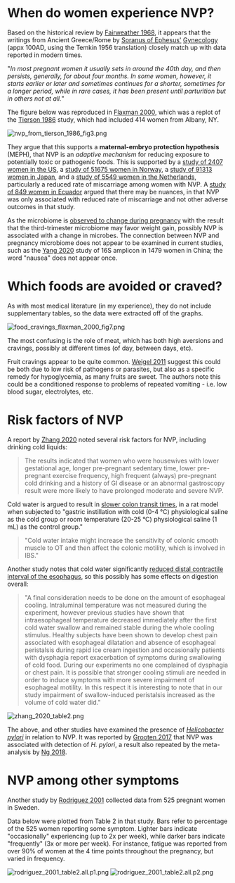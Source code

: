 # When do women experience NVP? #
Based on the historical review by [Fairweather 1968](https://doi.org/10.1016/0002-9378(68)90445-6), it appears that the writings from Ancient Greece/Rome by [Soranus of Ephesus'](https://en.wikipedia.org/wiki/Soranus_of_Ephesus) [Gynecology](https://archive.org/details/in.ernet.dli.2015.547535/mode/2up) (appx 100AD, using the Temkin 1956 translation) closely match up with data reported in modern times.

"*In most pregnant women it usually sets in around the 40th day, and then persists, generally, for about four months. In some women, however, it starts earlier or later and sometimes continues for a shorter, sometimes for a longer period, while in rare cases, it has been present until parturition but in others not at all.*"

The figure below was reproduced in [Flaxman 2000](http://www.jstor.org/stable/10.2307/2664252), which was a replot of the [Tierson 1986](https://doi.org/10.1016/0002-9378(86)90337-6) study, which had included 414 women from Albany, NY.

![nvp_from_tierson_1986_fig3.png](https://github.com/wrf/misc-analyses/blob/master/nausea_pregnancy/images/nvp_from_tierson_1986_fig3.png)

They argue that this supports a **maternal-embryo protection hypothesis** (MEPH), that NVP is an *adaptive mechanism* for reducing exposure to potentially toxic or pathogenic foods. This is supported by a [study of 2407 women in the US](https://www.ncbi.nlm.nih.gov/pmc/articles/PMC3140259/), a [study of 51675 women in Norway](https://www.ncbi.nlm.nih.gov/pmc/articles/PMC4477493/), a [study of 91313 women in Japan](https://www.ncbi.nlm.nih.gov/pmc/articles/PMC8917715/), and a [study of 5549 women in the Netherlands](https://www.ncbi.nlm.nih.gov/pmc/articles/PMC5426529/), particularly a reduced rate of miscarriage among women with NVP. A [study of 849 women in Ecuador](https://doi.org/10.1515/JPM.2006.021) argued that there may be nuances, in that NVP was only associated with reduced rate of miscarriage and not other adverse outcomes in that study.

As the microbiome is [observed to change during pregnancy](https://doi.org/10.1016/j.cell.2012.07.008) with the result that the third-trimester microbiome may favor weight gain, possibly NVP is associated with a change in microbes. The connection between NVP and pregnancy microbiome does not appear to be examined in current studies, such as the [Yang 2020](https://doi.org/10.1038/s41522-020-00142-y) study of 16S amplicon in 1479 women in China; the word "nausea" does not appear once.

# Which foods are avoided or craved? #
As with most medical literature (in my experience), they do not include supplementary tables, so the data were extracted off of the graphs.

![food_cravings_flaxman_2000_fig7.png](https://github.com/wrf/misc-analyses/blob/master/nausea_pregnancy/images/food_cravings_flaxman_2000_fig7.png)

The most confusing is the role of meat, which has both high aversions and cravings, possibly at different times (of day, between days, etc).

Fruit cravings appear to be quite common. [Weigel 2011](https://doi.org/10.1080/03670244.2011.568906) suggest this could be both due to low risk of pathogens or parasites, but also as a specific remedy for hypoglycemia, as many fruits are sweet. The authors note this could be a conditioned response to problems of repeated vomiting - i.e. low blood sugar, electrolytes, etc.

# Risk factors of NVP #
A report by [Zhang 2020](https://www.ncbi.nlm.nih.gov/pmc/articles/PMC7682611/) noted several risk factors for NVP, including drinking cold liquids:

> The results indicated that women who were housewives with lower gestational age, longer pre-pregnant sedentary time, lower pre-pregnant exercise frequency, high frequent (always) pre-pregnant cold drinking and a history of GI disease or an abnormal gastroscopy result were more likely to have prolonged moderate and severe NVP.

Cold water is argued to result in [slower colon transit times](https://www.ncbi.nlm.nih.gov/pmc/articles/PMC4138467/), in a rat model when subjected to "gastric instillation with cold (0-4 °C) physiological saline as the cold group or room temperature (20-25 °C) physiological saline (1 mL) as the control group."

> "Cold water intake might increase the sensitivity of colonic smooth muscle to OT and then affect the colonic motility, which is involved in IBS."

Another study notes that cold water significantly [reduced distal contractile interval of the esophagus](https://www.ncbi.nlm.nih.gov/pmc/articles/PMC3895613/), so this possibly has some effects on digestion overall:

> "A final consideration needs to be done on the amount of esophageal cooling. Intraluminal temperature was not measured during the experiment, however previous studies have shown that intraesophageal temperature decreased immediately after the first cold water swallow and remained stable during the whole cooling stimulus. Healthy subjects have been shown to develop chest pain associated with esophageal dilatation and absence of esophageal peristalsis during rapid ice cream ingestion and occasionally patients with dysphagia report exacerbation of symptoms during swallowing of cold food. During our experiments no one complained of dysphagia or chest pain. It is possible that stronger cooling stimuli are needed in order to induce symptoms with more severe impairment of esophageal motility. In this respect it is interesting to note that in our study impairment of swallow-induced peristalsis increased as the volume of cold water did."

![zhang_2020_table2.png](https://github.com/wrf/misc-analyses/blob/master/nausea_pregnancy/images/zhang_2020_table2.png)

The above, and other studies have examined the presence of [*Helicobacter pylori*](https://en.wikipedia.org/wiki/Helicobacter_pylori) in relation to NVP. It was reported by [Grooten 2017](https://www.ncbi.nlm.nih.gov/pmc/articles/PMC5426529/) that NVP was associated with detection of *H. pylori*, a result also repeated by the meta-analysis by [Ng 2018](https://pubmed.ncbi.nlm.nih.gov/29178407/).

# NVP among other symptoms #
Another study by [Rodriguez 2001](https://obgyn.onlinelibrary.wiley.com/doi/10.1034/j.1600-0412.2001.080003213.x) collected data from 525 pregnant women in Sweden. 

Data below were plotted from Table 2 in that study. Bars refer to percentage of the 525 women reporting some symptom. Lighter bars indicate "occasionally" experiencing (up to 2x per week), while darker bars indicate "frequently" (3x or more per week). For instance, fatigue was reported from over 90% of women at the 4 time points throughout the pregnancy, but varied in frequency.

![rodriguez_2001_table2.all.p1.png](https://github.com/wrf/misc-analyses/blob/master/nausea_pregnancy/images/rodriguez_2001_table2.all.p1.png)
![rodriguez_2001_table2.all.p2.png](https://github.com/wrf/misc-analyses/blob/master/nausea_pregnancy/images/rodriguez_2001_table2.all.p2.png)






